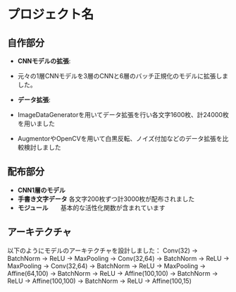 # プロジェクト名

## 自作部分
- **CNNモデルの拡張**:
- 元々の1層CNNモデルを3層のCNNと6層のバッチ正規化のモデルに拡張しました。
  
- **データ拡張**:
- ImageDataGeneratorを用いてデータ拡張を行い各文字1600枚、計24000枚を用いました
- AugmentorやOpenCVを用いて白黒反転、ノイズ付加などのデータ拡張を比較検討しました


## 配布部分
- **CNN1層のモデル**　
- **手書き文字データ** 各文字200枚ずつ計3000枚が配布されました
- **モジュール**　　基本的な活性化関数が含まれています  

## アーキテクチャ
以下のようにモデルのアーキテクチャを設計しました：
Conv(32) -> BatchNorm -> ReLU -> MaxPooling
-> Conv(32,64) -> BatchNorm -> ReLU -> MaxPooling
-> Conv(32,64) -> BatchNorm -> ReLU -> MaxPooling
-> Affine(64,100) -> BatchNorm -> ReLU
-> Affine(100,100) -> BatchNorm -> ReLU
-> Affine(100,100) -> BatchNorm -> ReLU
-> Affine(100,15)




